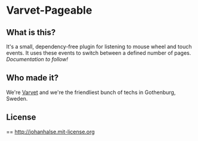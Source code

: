 # Varvet-Pageable
## What is this?
It's a small, dependency-free plugin for listening to mouse wheel and touch events. It uses these events to switch between a defined number of pages.
*Documentation to follow!*

## Who made it?
We're [Varvet](http://www.varvet.se) and we're the friendliest bunch of techs in Gothenburg, Sweden.

## License
==
http://johanhalse.mit-license.org